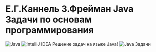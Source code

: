 # Е.Г.Каннель З.Фрейман Java Задачи по основам программирования

![Java](https://img.shields.io/badge/java-%23ED8B00.svg?style=for-the-badge&logo=java&logoColor=white)
![IntelliJ IDEA](https://img.shields.io/badge/IntelliJIDEA-000000.svg?style=for-the-badge&logo=intellij-idea&logoColor=white)
Решение задач на языке Java!
![Java Задачи](https://user-images.githubusercontent.com/58209188/168428026-4444cd98-63d4-4bbc-8155-bd5dfd819543.png)

